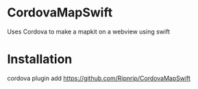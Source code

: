 # CordovaMapSwift
Uses Cordova to make a mapkit on a webview using swift

# Installation
cordova plugin add https://github.com/Ripnrip/CordovaMapSwift
